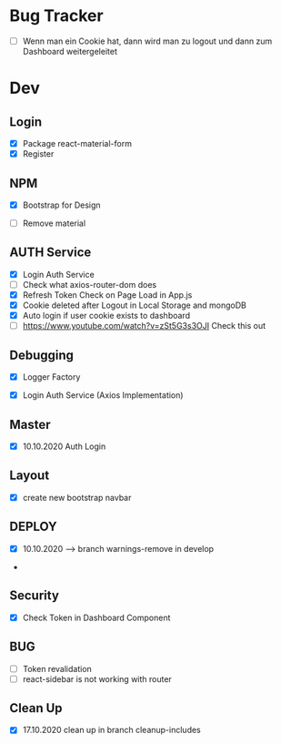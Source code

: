 # Bug Tracker

* [ ] Wenn man ein Cookie hat, dann wird man zu logout und dann zum Dashboard weitergeleitet

# Dev 
## Login
* [X] Package react-material-form 
* [X] Register

## NPM
* [X] Bootstrap for Design
* [ ] Remove material


## AUTH Service
* [X] Login Auth Service
* [ ] Check what axios-router-dom does
* [X] Refresh Token Check on Page Load in App.js
* [X] Cookie deleted after Logout in Local Storage and mongoDB
* [X] Auto login if user cookie exists to dashboard
* [ ] https://www.youtube.com/watch?v=zSt5G3s3OJI Check this out

## Debugging
* [X] Logger Factory
* [X] Login Auth Service (Axios Implementation)


## Master
* [X] 10.10.2020 Auth Login

## Layout
* [X] create new bootstrap navbar


## DEPLOY
* [X] 10.10.2020 --> branch warnings-remove in develop
* 
## Security
* [X] Check Token in Dashboard Component

## BUG
* [ ] Token revalidation
* [ ] react-sidebar is not working with router

## Clean Up
* [X] 17.10.2020 clean up in branch cleanup-includes